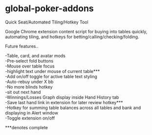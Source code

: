 # global-poker-addons
Quick Seat/Automated Tiling/Hotkey Tool

Google Chrome extension content script for buying into tables quickly, automating tiling, and hotkeys for betting/calling/checking/folding.

Future features..

-Table, card, and avatar mods                                                                                                            
-Pre-select fold buttons                                                                                                                  
-Mouse over table focus                                                                                                                   
  -highlight text under mouse of current table***                                                                                         
-Add on/off toggle for active table text styling                                                                                           
-Auto-rebuy under X bb                                                                                                                     
-No more blinds hotkey                                                                                                                     
  -sit out next hand                                                                                                                       
-Winnings/Losses Graph display inside Hand History tab                                                                                     
-Save last hand link in extension for later review hotkey***                                                                               
-Hotkey for summing table balances across all tables and bank and displaying in Alert window                                              
-Toggle extension on/off                                                                                                                   

***denotes complete
